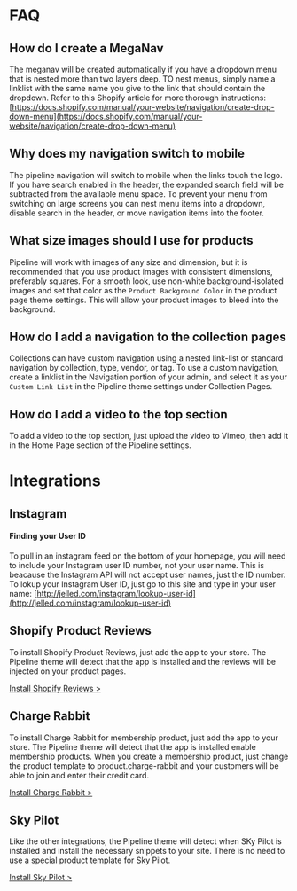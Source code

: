 FAQ
================


How do I create a MegaNav
---
The meganav will be created automatically if you have a dropdown menu that is nested more than two layers deep. TO nest menus, simply name a linklist with the same name you give to the link that should contain the dropdown.  Refer to this Shopify article for more thorough instructions: [https://docs.shopify.com/manual/your-website/navigation/create-drop-down-menu](https://docs.shopify.com/manual/your-website/navigation/create-drop-down-menu)

Why does my navigation switch to mobile
---
The pipeline navigation will switch to mobile when the links touch the logo.  If you have search enabled in the header, the expanded search field will be subtracted from the available menu space. To prevent your menu from switching on large screens you can nest menu items into a dropdown, disable search in the header, or move navigation items into the footer.

What size images should I use for products
---
Pipeline will work with images of any size and dimension, but it is recommended that you use product images with consistent dimensions, preferably squares.  For a smooth look, use non-white background-isolated images and set that color as the `Product Background Color` in the product page theme settings.  This will allow your product images to bleed into the background.

How do I add a navigation to the collection pages
---
Collections can have custom navigation using a nested link-list or standard navigation by collection, type, vendor, or tag.  To use a custom navigation, create a linklist in the Navigation portion of your admin, and select it as your `Custom Link List` in the Pipeline theme settings under Collection Pages.

How do I add a video to the top section
---
To add a video to the top section, just upload the video to Vimeo, then add it in the Home Page section of the Pipeline settings.



Integrations
===========
 

Instagram
-----------------

#### Finding your User ID
To pull in an instagram feed on the bottom of your homepage, you will need to include your Instagram user ID number, not your user name.  This is beacause the Instagram API will not accept user names, just the ID number.  To lokup your Instagram User ID, just go to this site and type in your user name:  [http://jelled.com/instagram/lookup-user-id](http://jelled.com/instagram/lookup-user-id)


Shopify Product Reviews
-----------------

To install Shopify Product Reviews, just add the app to your store. The Pipeline theme will detect that the app is installed and the reviews will be injected on your product pages.

[Install Shopify Reviews >](https://apps.shopify.com/product-reviews)



Charge Rabbit
-----------------

To install Charge Rabbit for membership product, just add the app to your store. The Pipeline theme will detect that the app is installed enable membership products. When you create a membership product, just change the product template to product.charge-rabbit and your customers will be able to join and enter their credit card.

[Install Charge Rabbit >](https://apps.shopify.com/charge-rabbit)



Sky Pilot
-----------------

Like the other integrations, the Pipeline theme will detect when SKy Pilot is installed and install the necessary snippets to your site. There is no need to use a special product template for Sky Pilot.

[Install Sky Pilot >](https://apps.shopify.com/sky-pilot)


